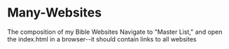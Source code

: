 # Many-Websites
The composition of my Bible Websites
Navigate to "Master List," and open the index.html in a browser--it should contain links to all websites

